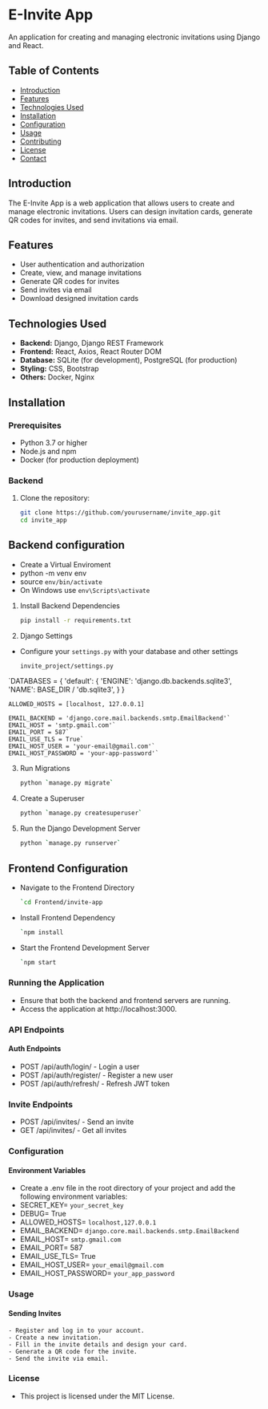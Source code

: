 # E-Invite App

An application for creating and managing electronic invitations using Django and React.

## Table of Contents

- [Introduction](#introduction)
- [Features](#features)
- [Technologies Used](#technologies-used)
- [Installation](#installation)
- [Configuration](#configuration)
- [Usage](#usage)
- [Contributing](#contributing)
- [License](#license)
- [Contact](#contact)

## Introduction

The E-Invite App is a web application that allows users to create and manage electronic invitations. Users can design invitation cards, generate QR codes for invites, and send invitations via email.

## Features

- User authentication and authorization
- Create, view, and manage invitations
- Generate QR codes for invites
- Send invites via email
- Download designed invitation cards

## Technologies Used

- **Backend:** Django, Django REST Framework
- **Frontend:** React, Axios, React Router DOM
- **Database:** SQLite (for development), PostgreSQL (for production)
- **Styling:** CSS, Bootstrap
- **Others:** Docker, Nginx

## Installation

### Prerequisites

- Python 3.7 or higher
- Node.js and npm
- Docker (for production deployment)

### Backend

1. Clone the repository:

   ```sh
   git clone https://github.com/yourusername/invite_app.git
   cd invite_app

## Backend configuration

  - Create a Virtual Enviroment
  - python -m venv env
  - source `env/bin/activate`   
  - On Windows use `env\Scripts\activate`

1. Install Backend Dependencies
   ```sh
   pip install -r requirements.txt

2. Django Settings
  - Configure your `settings.py` with your database and other settings
    ```sh
    invite_project/settings.py
  `DATABASES = {
     'default': {
         'ENGINE': 'django.db.backends.sqlite3',
         'NAME': BASE_DIR / 'db.sqlite3',
     }
  }

    ALLOWED_HOSTS = [localhost, 127.0.0.1]

    EMAIL_BACKEND = 'django.core.mail.backends.smtp.EmailBackend'`
    EMAIL_HOST = 'smtp.gmail.com'`
    EMAIL_PORT = 587`
    EMAIL_USE_TLS = True`
    EMAIL_HOST_USER = 'your-email@gmail.com'`
    EMAIL_HOST_PASSWORD = 'your-app-password'`

3. Run Migrations
   ```sh
   python `manage.py migrate`

4. Create a Superuser
    ```sh 
    python `manage.py createsuperuser`

5. Run the Django Development Server
    ```sh 
    python `manage.py runserver`

## Frontend Configuration

- Navigate to the Frontend Directory
  ```sh
  `cd Frontend/invite-app

- Install Frontend Dependency
  ```sh
  `npm install

- Start the Frontend Development Server
  ```sh
  `npm start

### Running the Application

- Ensure that both the backend and frontend servers are running.
- Access the application at http://localhost:3000.


### API Endpoints

#### Auth Endpoints

- POST /api/auth/login/ - Login a user
- POST /api/auth/register/ - Register a new user
- POST /api/auth/refresh/ - Refresh JWT token

### Invite Endpoints

- POST /api/invites/ - Send an invite
- GET /api/invites/ - Get all invites

### Configuration

#### Environment Variables
   - Create a .env file in the root directory of your project and add the following environment variables:
   - SECRET_KEY= `your_secret_key`
   - DEBUG= True
   - ALLOWED_HOSTS= `localhost,127.0.0.1`
   - EMAIL_BACKEND= `django.core.mail.backends.smtp.EmailBackend`
   - EMAIL_HOST= `smtp.gmail.com`
   - EMAIL_PORT= 587
   - EMAIL_USE_TLS= True
   - EMAIL_HOST_USER= `your_email@gmail.com`
   - EMAIL_HOST_PASSWORD= `your_app_password`

### Usage
 #### Sending Invites
    - Register and log in to your account.
    - Create a new invitation.
    - Fill in the invite details and design your card.
    - Generate a QR code for the invite.
    - Send the invite via email.

### License
- This project is licensed under the MIT License.

